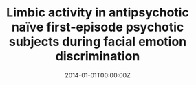 ---
title: "Limbic activity in antipsychotic naïve first-episode psychotic subjects during facial emotion discrimination"
authors:
- Daniel Bergé
- Susana Carmona
- Purificación Salgado
- Mariana Rovira
- Antoni Bulbena
- Óscar Vilarroya
date: "2014-01-01T00:00:00Z"
doi: ""
publishDate: "2014-01-01T00:00:00Z"
publication_types: ["2"]
publication: "In *Eur ArchPsychiatry Clin. Neurosci*"
tags:
- Otros
featured: false
links:
- name: Link
  url: https://pubmed.ncbi.nlm.nih.gov/24258969/
---